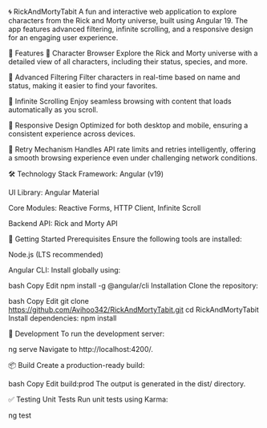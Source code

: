 🌀 RickAndMortyTabit
A fun and interactive web application to explore characters from the Rick and Morty universe, built using Angular 19. The app features advanced filtering, infinite scrolling, and a responsive design for an engaging user experience.

🚀 Features
🌟 Character Browser
Explore the Rick and Morty universe with a detailed view of all characters, including their status, species, and more.

🧹 Advanced Filtering
Filter characters in real-time based on name and status, making it easier to find your favorites.

🔄 Infinite Scrolling
Enjoy seamless browsing with content that loads automatically as you scroll.

📱 Responsive Design
Optimized for both desktop and mobile, ensuring a consistent experience across devices.

🔁 Retry Mechanism
Handles API rate limits and retries intelligently, offering a smooth browsing experience even under challenging network conditions.

🛠️ Technology Stack
Framework: Angular (v19)

UI Library: Angular Material

Core Modules: Reactive Forms, HTTP Client, Infinite Scroll

Backend API: Rick and Morty API

🎉 Getting Started
Prerequisites
Ensure the following tools are installed:

Node.js (LTS recommended)

Angular CLI: Install globally using:

bash
Copy
Edit
npm install -g @angular/cli
Installation
Clone the repository:

bash
Copy
Edit
git clone https://github.com/Avihoo342/RickAndMortyTabit.git
cd RickAndMortyTabit
Install dependencies:
npm install

🚀 Development
To run the development server:

ng serve
Navigate to http://localhost:4200/.

📦 Build
Create a production-ready build:

bash
Copy
Edit
build:prod
The output is generated in the dist/ directory.

✅ Testing
Unit Tests
Run unit tests using Karma:

ng test
